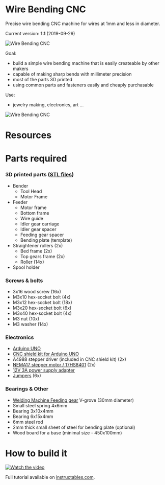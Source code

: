 # Wire Bending CNC

Precise wire bending CNC machine for wires at 1mm and less in diameter.

Current version: **1.1** (2019-09-29)

![Wire Bending CNC](https://raw.githubusercontent.com/jpraus/wirebender/master/doc/DSC04026.jpg)

Goal:
- build a simple wire bending machine that is easily createable by other makers
- capable of making sharp bends with millimeter precision
- most of the parts 3D printed
- using common parts and fasteners easily and cheaply purchasable

Use:
- jewelry making, electronics, art ...

![Wire Bending CNC](https://raw.githubusercontent.com/jpraus/wirebender/master/doc/DSC04029.jpg)

# Resources

# Parts required

### 3D printed parts ([STL files](stl/))

- Bender
  - Tool Head
  - Motor Frame
- Feeder
  - Motor frame
  - Bottom frame
  - Wire guide
  - Idler gear carriage
  - Idler gear spacer
  - Feeding gear spacer
  - Bending plate (template)
- Straightener rollers (2x)
  - Bed frame (2x)
  - Top gears frame (2x)
  - Roller (14x)
- Spool holder

### Screws & bolts

- 3x16 wood screw (16x)
- M3x10 hex-socket bolt (4x)
- M3x12 hex-socket bolt (18x)
- M3x20 hex-socket bolt (6x)
- M3x40 hex-socket bolt (4x)
- M3 nut (10x)
- M3 washer (14x)

### Electronics

- [Arduino UNO](https://www.ebay.com/itm/UNO-R3-ATmega328P-CH340G-Development-Board-For-Arduino-USB/273894356458)
- [CNC shield kit for Arduino UNO](https://www.ebay.com/itm/3D-Printer-CNC-Shield-V3-Engraver-Expansion-Board-4x-A4988-Driver-Module/362531646420)
- A4988 stepper driver (included in CNC shield kit) (2x)
- [NEMA17 stepper motor / 17HS8401](https://www.ebay.com/itm/1-7A-Two-phase-4-wire-17Step-42mm-High-Torque-Hybrid-Stepper-Motor-For-CNC-New/192894411544) (2x)
- [12V 3A power supply adapter](https://www.ebay.com/itm/AC110-220V-Power-Supply-Adapter-Transformer-LED-Strip-2A-3A-5A-8A-DC-5V-12V-24V/272324616319)
- [Jumpers](https://www.aliexpress.com/item/32976996798.html) (6x)

### Bearings & Other

- [Welding Machine Feeding gear](https://www.aliexpress.com/item/32932664688.html) V-grove (30mm diameter)
- Small steel spring 4x6mm
- Bearing 3x10x4mm
- Bearing 6x15x4mm
- 6mm steel rod
- 2mm thick small sheet of steel for bending plate (optional)
- Wood board for a base (minimal size - 450x100mm)

# How to build it

[![Watch the video](https://raw.githubusercontent.com/jpraus/wirebender/master/doc/introYoutube.png)](https://www.youtube.com/watch?v=WENEK-LJA6E)

Full tutorial available on [instructables.com](https://www.instructables.com/id/Spring-Making-Wire-Bending-Machine/).
